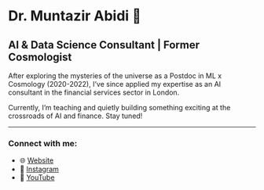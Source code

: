 # Dr. Muntazir Abidi :wave:

## **AI & Data Science Consultant | Former Cosmologist**

After exploring the mysteries of the universe as a Postdoc in ML x Cosmology (2020-2022), I’ve since applied my expertise as an AI consultant in the financial services sector in London. 

Currently, I’m teaching and quietly building something exciting at the crossroads of AI and finance. Stay tuned!

---

### **Connect with me**:
- 🌐 [Website](https://muntazirabidi.com/)
- 📸 [Instagram](https://www.instagram.com/muntazirabidi/)
- 🎥 [YouTube](https://www.youtube.com/user/MuntazirAbidi)
